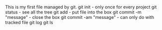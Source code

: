 This is my first file managed by git.
git init - only once for every project
git status - see all the tree
git add - put file into the box
git commit -m "message" - close the box
git commit -am "message" - can only do with tracked file
git log
git ls

